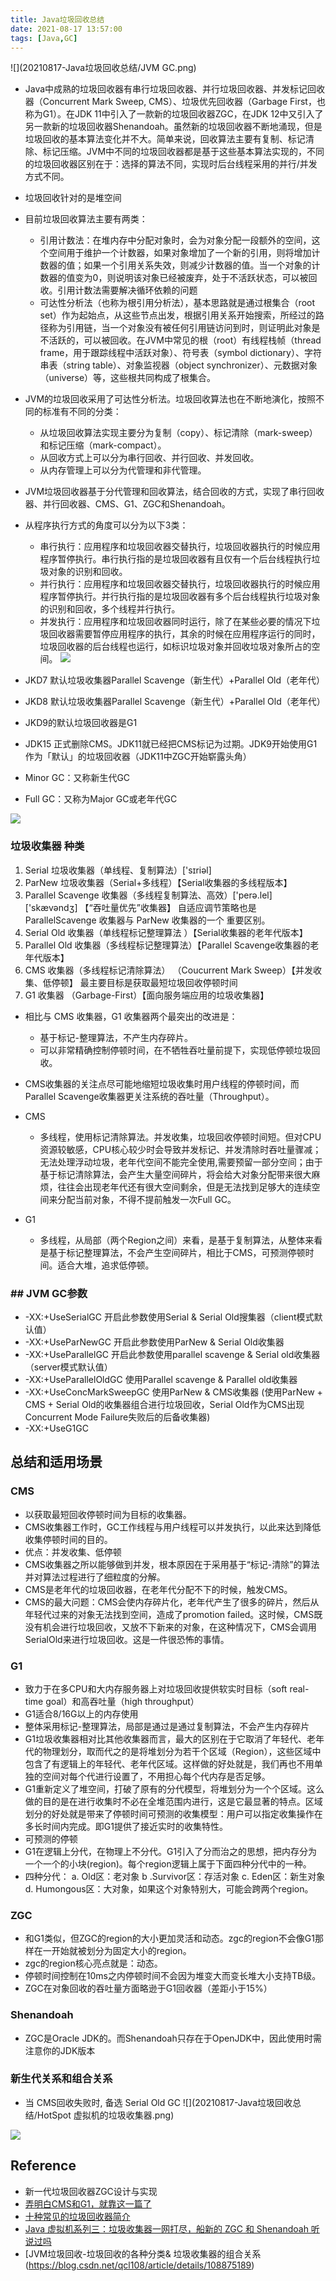```yaml
---
title: Java垃圾回收总结
date: 2021-08-17 13:57:00
tags: [Java,GC]
---
```

![](20210817-Java垃圾回收总结/JVM GC.png)

+ Java中成熟的垃圾回收器有串行垃圾回收器、并行垃圾回收器、并发标记回收器（Concurrent Mark Sweep, CMS）、垃圾优先回收器（Garbage First，也称为G1）。在JDK 11中引入了一款新的垃圾回收器ZGC，在JDK 12中又引入了另一款新的垃圾回收器Shenandoah。虽然新的垃圾回收器不断地涌现，但是垃圾回收的基本算法变化并不大。简单来说，回收算法主要有复制、标记清除、标记压缩。JVM中不同的垃圾回收器都是基于这些基本算法实现的，不同的垃圾回收器区别在于：选择的算法不同，实现时后台线程采用的并行/并发方式不同。

+ 垃圾回收针对的是堆空间

+ 目前垃圾回收算法主要有两类：
	- 引用计数法：在堆内存中分配对象时，会为对象分配一段额外的空间，这个空间用于维护一个计数器，如果对象增加了一个新的引用，则将增加计数器的值；如果一个引用关系失效，则减少计数器的值。当一个对象的计数器的值变为0，则说明该对象已经被废弃，处于不活跃状态，可以被回收。引用计数法需要解决循环依赖的问题
	- 可达性分析法（也称为根引用分析法），基本思路就是通过根集合（root set）作为起始点，从这些节点出发，根据引用关系开始搜索，所经过的路径称为引用链，当一个对象没有被任何引用链访问到时，则证明此对象是不活跃的，可以被回收。在JVM中常见的根（root）有线程栈帧（thread frame，用于跟踪线程中活跃对象）、符号表（symbol dictionary）、字符串表（string table）、对象监视器（object synchronizer）、元数据对象（universe）等，这些根共同构成了根集合。

+ JVM的垃圾回收采用了可达性分析法。垃圾回收算法也在不断地演化，按照不同的标准有不同的分类：
	- 从垃圾回收算法实现主要分为复制（copy）、标记清除（mark-sweep）和标记压缩（mark-compact）。
	- 从回收方式上可以分为串行回收、并行回收、并发回收。
	- 从内存管理上可以分为代管理和非代管理。

+ JVM垃圾回收器基于分代管理和回收算法，结合回收的方式，实现了串行回收器、并行回收器、CMS、G1、ZGC和Shenandoah。

+ 从程序执行方式的角度可以分为以下3类：
	- 串行执行：应用程序和垃圾回收器交替执行，垃圾回收器执行的时候应用程序暂停执行。串行执行指的是垃圾回收器有且仅有一个后台线程执行垃圾对象的识别和回收。
	- 并行执行：应用程序和垃圾回收器交替执行，垃圾回收器执行的时候应用程序暂停执行。并行执行指的是垃圾回收器有多个后台线程执行垃圾对象的识别和回收，多个线程并行执行。
	- 并发执行：应用程序和垃圾回收器同时运行，除了在某些必要的情况下垃圾回收器需要暂停应用程序的执行，其余的时候在应用程序运行的同时，垃圾回收器的后台线程也运行，如标识垃圾对象并回收垃圾对象所占的空间。
![](20210817-Java垃圾回收总结/不同垃圾回收器的并发执行.jpg)

+ JKD7 默认垃圾收集器Parallel Scavenge（新生代）+Parallel Old（老年代）
+ JKD8 默认垃圾收集器Parallel Scavenge（新生代）+Parallel Old（老年代）
+ JKD9的默认垃圾回收器是G1
+ JDK15 正式删除CMS。JDK11就已经把CMS标记为过期。JDK9开始使用G1作为「默认」的垃圾回收器（JDK11中ZGC开始崭露头角）

+ Minor GC：又称新生代GC
+ Full GC：又称为Major GC或老年代GC

![](20210817-Java垃圾回收总结/关于垃圾回收器和内存大小的参考.png)

### 垃圾收集器 种类
1. Serial 垃圾收集器（单线程、复制算法）['sɪriəl]
2. ParNew 垃圾收集器（Serial+多线程）【Serial收集器的多线程版本】
3. Parallel Scavenge 收集器（多线程复制算法、高效）['perə.lel] ['skævəndʒ] 【“吞吐量优先”收集器】
自适应调节策略也是 ParallelScavenge 收集器与 ParNew 收集器的一个
重要区别。
4. Serial Old 收集器（单线程标记整理算法 ）【Serial收集器的老年代版本】
5. Parallel Old 收集器（多线程标记整理算法）【Parallel Scavenge收集器的老年代版本】
6. CMS 收集器（多线程标记清除算法） （Coucurrent Mark Sweep）【并发收集、低停顿】
最主要目标是获取最短垃圾回收停顿时间
7. G1 收集器 （Garbage-First）【面向服务端应用的垃圾收集器】

+ 相比与 CMS 收集器，G1 收集器两个最突出的改进是：
	- 基于标记-整理算法，不产生内存碎片。
	- 可以非常精确控制停顿时间，在不牺牲吞吐量前提下，实现低停顿垃圾回收。

+ CMS收集器的关注点尽可能地缩短垃圾收集时用户线程的停顿时间，而Parallel Scavenge收集器更关注系统的吞吐量（Throughput）。

+ CMS
	- 多线程，使用标记清除算法。并发收集，垃圾回收停顿时间短。但对CPU资源较敏感，CPU核心较少时会导致并发标记、并发清除时吞吐量骤减；无法处理浮动垃圾，老年代空间不能完全使用,需要预留一部分空间；由于基于标记清除算法，会产生大量空间碎片，将会给大对象分配带来很大麻烦，往往会出现老年代还有很大空间剩余，但是无法找到足够大的连续空间来分配当前对象，不得不提前触发一次Full GC。

+ G1
	- 多线程，从局部（两个Region之间）来看，是基于复制算法，从整体来看是基于标记整理算法，不会产生空间碎片，相比于CMS，可预测停顿时间。适合大堆，追求低停顿。

### ## JVM GC参数
+ -XX:+UseSerialGC 开启此参数使用Serial & Serial Old搜集器（client模式默认值）
+ -XX:+UseParNewGC 开启此参数使用ParNew & Serial Old收集器
+ -XX:+UseParallelGC 开启此参数使用parallel scavenge & Serial old收集器（server模式默认值）
+ -XX:+UseParallelOldGC 使用Parallel scavenge & Parallel old收集器
+ -XX:+UseConcMarkSweepGC 使用ParNew & CMS收集器 (使用ParNew + CMS + Serial Old的收集器组合进行垃圾回收，Serial Old作为CMS出现Concurrent Mode Failure失败后的后备收集器)
+ -XX:+UseG1GC

## 总结和适用场景

### CMS
+ 以获取最短回收停顿时间为目标的收集器。
+ CMS收集器工作时，GC工作线程与用户线程可以并发执行，以此来达到降低收集停顿时间的目的。
+ 优点：并发收集、低停顿
+ CMS收集器之所以能够做到并发，根本原因在于采用基于“标记-清除”的算法并对算法过程进行了细粒度的分解。
+ CMS是老年代的垃圾回收器，在老年代分配不下的时候，触发CMS。
+ CMS的最大问题：CMS会使内存碎片化，老年代产生了很多的碎片，然后从年轻代过来的对象无法找到空间，造成了promotion failed。这时候，CMS既没有机会进行垃圾回收，又放不下新来的对象，在这种情况下，CMS会调用SerialOld来进行垃圾回收。这是一件很恐怖的事情。

### G1
+ 致力于在多CPU和大内存服务器上对垃圾回收提供软实时目标（soft real-time goal）和高吞吐量（high throughput）
+ G1适合8/16G以上的内存使用
+ 整体采用标记-整理算法，局部是通过是通过复制算法，不会产生内存碎片
+ G1垃圾收集器相对比其他收集器而言，最大的区别在于它取消了年轻代、老年代的物理划分，取而代之的是将堆划分为若干个区域（Region），这些区域中包含了有逻辑上的年轻代、老年代区域。这样做的好处就是，我们再也不用单独的空间对每个代进行设置了，不用担心每个代内存是否足够。
+ G1重新定义了堆空间，打破了原有的分代模型，将堆划分为一个个区域。这么做的目的是在进行收集时不必在全堆范围内进行，这是它最显著的特点。区域划分的好处就是带来了停顿时间可预测的收集模型：用户可以指定收集操作在多长时间内完成。即G1提供了接近实时的收集特性。
+ 可预测的停顿
+ G1在逻辑上分代，在物理上不分代。G1引入了分而治之的思想，把内存分为一个一个的小块(region)。每个region逻辑上属于下面四种分代中的一种。
+ 四种分代：
	a. Old区：老对象
	b .Survivor区：存活对象
	c. Eden区：新生对象
	d. Humongous区：大对象，如果这个对象特别大，可能会跨两个region。

### ZGC
+ 和G1类似，但ZGC的region的大小更加灵活和动态。zgc的region不会像G1那样在一开始就被划分为固定大小的region。
+ zgc的region核心亮点就是：动态。
+ 停顿时间控制在10ms之内停顿时间不会因为堆变大而变长堆大小支持TB级。
+ ZGC在对象回收的吞吐量方面略逊于G1回收器（差距小于15%）

### Shenandoah
+ ZGC是Oracle JDK的。而Shenandoah只存在于OpenJDK中，因此使用时需注意你的JDK版本

### 新生代关系和组合关系
+ 当 CMS回收失败时, 备选 Serial Old GC
![](20210817-Java垃圾回收总结/HotSpot 虚拟机的垃圾收集器.png)

![](20210817-Java垃圾回收总结/G1_ZGC_Shenandoah.jpg)



## Reference
+ 新一代垃圾回收器ZGC设计与实现
+ [弄明白CMS和G1，就靠这一篇了](https://www.cnblogs.com/heyonggang/p/11718170.html)
+ [十种常见的垃圾回收器简介](https://blog.csdn.net/lyy9902/article/details/111504800)
+ [Java 虚拟机系列三：垃圾收集器一网打尽，船新的 ZGC 和 Shenandoah 听说过吗](https://segmentfault.com/a/1190000021786789)
+ [JVM垃圾回收-垃圾回收的各种分类& 垃圾收集器的组合关系(https://blog.csdn.net/qcl108/article/details/108875189)